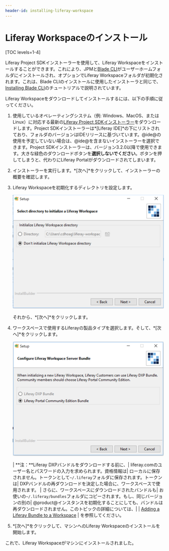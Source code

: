 ```yaml
---
header-id: installing-liferay-workspace
---
```


# Liferay Workspaceのインストール

[TOC levels=1-4]

Liferay Project SDKインストーラーを使用して、Liferay Workspaceをインストールすることができます。これにより、JPMと[Blade CLI](/docs/7-1/tutorials/-/knowledge_base/t/blade-cli)がユーザーホームフォルダにインストールされ、オプションでLiferay Workspaceフォルダが初期化されます。これは、Blade CLIのインストールに使用したインストーラと同じで、[Installing Blade CLI](/docs/7-1/tutorials/-/knowledge_base/t/installing-blade-cli)のチュートリアルで説明されています。

Liferay Workspaceをダウンロードしてインストールするには、以下の手順に従ってください。

1. 使用しているオペレーティングシステム（例: Windows、MacOS、またはLinux）に対応する最新の[Liferay Project SDKインストーラー](https://sourceforge.net/projects/lportal/files/Liferay%20IDE/)をダウンロードします。Project SDKインストーラーは*[Liferay IDE]*の下にリストされており、フォルダのバージョンはIDEリリースに基づいています。@ide@の使用を予定していない場合は、@ide@を含まないインストーラーを選択できます。Project SDKインストーラーは、バージョン3.2.0以降で使用できます。大きな緑色のダウンロードボタンを**選択しないでください**。ボタンを押してしまうと、代わりにLiferay Portalがダウンロードされてしまいます。

2. インストーラーを実行します。*[次へ]*をクリックして、インストーラーの概要を確認します。

3. Liferay Workspaceを初期化するディレクトリを設定します。

   ![図1：Liferay Workspaceの場所を決定します。](../../../images/blade-installer-workspace-init.png)

   それから、*[次へ]*をクリックします。

4. ワークスペースで使用するLiferayの製品タイプを選択します。そして、*[次へ]*をクリックします。

   ![図2：Liferay Workspaceで使用する製品バージョンを選択します。](../../../images/installer-workspace-type.png)

   | **注：**Liferay DXPバンドルをダウンロードする前に、| liferay.comのユーザー名とパスワードの入力を求められます。資格情報は| ローカルに保存されません。トークンとして`~/.liferay`フォルダに保存されます。トークンは| DXPバンドルの再ダウンロードを決定した場合に、ワークスペースで使用されます。
| さらに、ワークスペースにダウンロードされたバンドルも| お使いの`~/.liferay/bundles`フォルダにコピーされます。もし、同じバージョンの別の| @product@インスタンスを初期化することにしても、バンドルは再ダウンロードされません。このトピックの詳細については、| | [Adding a Liferay Bundle to a Workspace](/docs/7-1/tutorials/-/knowledge_base/t/configuring-a-liferay-workspace#adding-a-liferay-bundle-to-a-workspace) | を参照してください。

5. *[次へ]*をクリックして、マシンへのLiferay Workspaceのインストールを開始します。

 これで、Liferay Workspaceがマシンにインストールされました。
